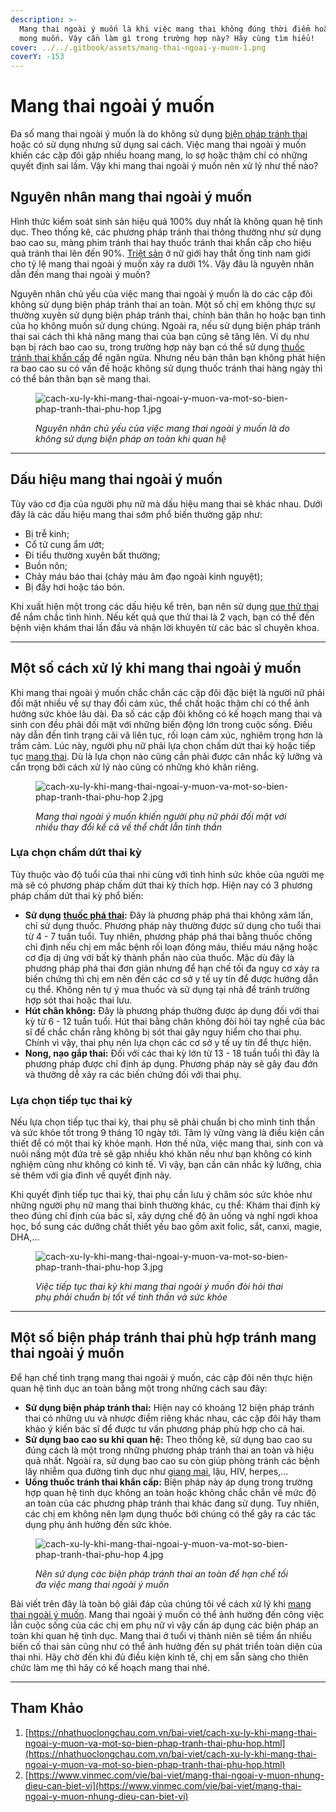 ```yaml
---
description: >-
  Mang thai ngoài ý muốn là khi việc mang thai không đúng thời điểm hoặc không
  mong muốn. Vậy cần làm gì trong trường hợp này? Hãy cùng tìm hiểu!
cover: ../../.gitbook/assets/mang-thai-ngoai-y-muon-1.png
coverY: -153
---
```


# Mang thai ngoài ý muốn

Đa số mang thai ngoài ý muốn là do không sử dụng [biện pháp tránh thai](https://nhathuoclongchau.com.vn/bai-viet/cac-bien-phap-tranh-thai-hien-dai-an-toan-hieu-qua-nhat-65074.html) hoặc có sử dụng nhưng sử dụng sai cách. Việc mang thai ngoài ý muốn khiến các cặp đôi gặp nhiều hoang mang, lo sợ hoặc thậm chí có những quyết định sai lầm. Vậy khi mang thai ngoài ý muốn nên xử lý như thế nào?

## Nguyên nhân mang thai ngoài ý muốn

Hình thức kiểm soát sinh sản hiệu quả 100% duy nhất là không quan hệ tình dục. Theo thống kê, các phương pháp tránh thai thông thường như sử dụng bao cao su, màng phim tránh thai hay thuốc tránh thai khẩn cấp cho hiệu quả tránh thai lên đến 90%. [Triệt sản](https://nhathuoclongchau.com.vn/bai-viet/triet-san-la-gi-nen-triet-san-nam-hay-nu-gioi-64708.html) ở nữ giới hay thắt ống tinh nam giới cho tỷ lệ mang thai ngoài ý muốn xảy ra dưới 1%. Vậy đâu là nguyên nhân dẫn đến mang thai ngoài ý muốn?

Nguyên nhân chủ yếu của việc mang thai ngoài ý muốn là do các cặp đôi không sử dụng biện pháp tránh thai an toàn. Một số chị em không thực sự thường xuyên sử dụng biện pháp tránh thai, chính bản thân họ hoặc bạn tình của họ không muốn sử dụng chúng. Ngoài ra, nếu sử dụng biện pháp tránh thai sai cách thì khả năng mang thai của bạn cũng sẽ tăng lên. Ví dụ như bạn bị rách bao cao su, trong trường hợp này bạn có thể sử dụng [thuốc tránh thai khẩn cấp](https://nhathuoclongchau.com.vn/bai-viet/cac-loai-thuoc-tranh-thai-khan-cap-duoc-biet-den-nhieu-nhat-hien-nay.html) để ngăn ngừa. Nhưng nếu bản thân bạn không phát hiện ra bao cao su có vấn đề hoặc không sử dụng thuốc tránh thai hàng ngày thì có thể bản thân bạn sẽ mang thai.

<figure><img src="https://cdn.nhathuoclongchau.com.vn/unsafe/800x0/https://cms-prod.s3-sgn09.fptcloud.com/cach_xu_ly_khi_mang_thai_ngoai_y_muon_va_mot_so_bien_phap_tranh_thai_phu_hop_1_a034b1e6df.jpg" alt="cach-xu-ly-khi-mang-thai-ngoai-y-muon-va-mot-so-bien-phap-tranh-thai-phu-hop 1.jpg"><figcaption><p><em>Nguyên nhân chủ yếu của việc mang thai ngoài ý muốn là do không sử dụng biện pháp an toàn khi quan hệ</em></p></figcaption></figure>

***

## Dấu hiệu mang thai ngoài ý muốn

Tùy vào cơ địa của người phụ nữ mà dấu hiệu mang thai sẽ khác nhau. Dưới đây là các dấu hiệu mang thai sớm phổ biến thường gặp như:

* Bị trễ kinh;
* Cổ tử cung ẩm ướt;
* Đi tiểu thường xuyên bất thường;
* Buồn nôn;
* Chảy máu báo thai (chảy máu âm đạo ngoài kinh nguyệt);
* Bị đầy hơi hoặc táo bón.

Khi xuất hiện một trong các dấu hiệu kể trên, bạn nên sử dụng [que thử thai](https://nhathuoclongchau.com.vn/bai-viet/que-thu-thai-co-chinh-xac-khong-huong-dan-su-dung-va-doc-ket-qua-que-thu-thai.html) để nắm chắc tình hình. Nếu kết quả que thử thai là 2 vạch, bạn có thể đến bệnh viện khám thai lần đầu và nhận lời khuyên từ các bác sĩ chuyên khoa.

***

## Một số cách xử lý khi mang thai ngoài ý muốn

Khi mang thai ngoài ý muốn chắc chắn các cặp đôi đặc biệt là người nữ phải đối mặt nhiều về sự thay đổi cảm xúc, thể chất hoặc thậm chí có thể ảnh hưởng sức khỏe lâu dài. Đa số các cặp đôi không có kế hoạch mang thai và sinh con đều phải đối mặt với những biến động lớn trong cuộc sống. Điều này dẫn đến tình trạng cãi vã liên tục, rối loạn cảm xúc, nghiêm trọng hơn là trầm cảm. Lúc này, người phụ nữ phải lựa chọn chấm dứt thai kỳ hoặc tiếp tục [mang thai](https://nhathuoclongchau.com.vn/benh/mang-thai-486.html). Dù là lựa chọn nào cũng cần phải được cân nhắc kỹ lưỡng và cẩn trọng bởi cách xử lý nào cũng có những khó khăn riêng.

<figure><img src="https://cdn.nhathuoclongchau.com.vn/unsafe/800x0/https://cms-prod.s3-sgn09.fptcloud.com/cach_xu_ly_khi_mang_thai_ngoai_y_muon_va_mot_so_bien_phap_tranh_thai_phu_hop_2_1dade80ae1.jpg" alt="cach-xu-ly-khi-mang-thai-ngoai-y-muon-va-mot-so-bien-phap-tranh-thai-phu-hop 2.jpg"><figcaption><p><em>Mang thai ngoài ý muốn khiến người phụ nữ phải đối mặt với nhiều thay đổi kể cả về thể chất lẫn tinh thần</em></p></figcaption></figure>

### Lựa chọn chấm dứt thai kỳ

Tùy thuộc vào độ tuổi của thai nhi cùng với tình hình sức khỏe của người mẹ mà sẽ có phương pháp chấm dứt thai kỳ thích hợp. Hiện nay có 3 phương pháp chấm dứt thai kỳ phổ biến:

* **Sử dụng** [**thuốc phá thai**](https://nhathuoclongchau.com.vn/bai-viet/thuoc-pha-thai-va-nhung-tac-dung-phu-co-the-gap-phai.html)**:** Đây là phương pháp phá thai không xâm lấn, chỉ sử dụng thuốc. Phương pháp này thường được sử dụng cho tuổi thai từ 4 - 7 tuần tuổi. Tuy nhiên, phương pháp phá thai bằng thuốc chống chỉ định nếu chị em mắc bệnh rối loạn đông máu, thiếu máu nặng hoặc cơ địa dị ứng với bất kỳ thành phần nào của thuốc. Mặc dù đây là phương pháp phá thai đơn giản nhưng để hạn chế tối đa nguy cơ xảy ra biến chứng thì chị em nên đến các cơ sở y tế uy tín để được hướng dẫn cụ thể. Không nên tự ý mua thuốc và sử dụng tại nhà để tránh trường hợp sót thai hoặc thai lưu.
* **Hút chân không:** Đây là phương pháp thường được áp dụng đối với thai kỳ từ 6 - 12 tuần tuổi. Hút thai bằng chân không đòi hỏi tay nghề của bác sĩ để chắc chắn rằng không bị sót thai gây nguy hiểm cho thai phụ. Chính vì vậy, thai phụ nên lựa chọn các cơ sở y tế uy tín để thực hiện.
* **Nong, nạo gắp thai:** Đối với các thai kỳ lớn từ 13 - 18 tuần tuổi thì đây là phương pháp được chỉ định áp dụng. Phương pháp này sẽ gây đau đớn và thường dễ xảy ra các biến chứng đối với thai phụ.

### Lựa chọn tiếp tục thai kỳ

Nếu lựa chọn tiếp tục thai kỳ, thai phụ sẽ phải chuẩn bị cho mình tinh thần và sức khỏe tốt trong 9 tháng 10 ngày tới. Tâm lý vững vàng là điều kiện cần thiết để có một thai kỳ khỏe mạnh. Hơn thế nữa, việc mang thai, sinh con và nuôi nấng một đứa trẻ sẽ gặp nhiều khó khăn nếu như bạn không có kinh nghiệm cũng như không có kinh tế. Vì vậy, bạn cần cân nhắc kỹ lưỡng, chia sẻ thêm với gia đình về quyết định này.

Khi quyết định tiếp tục thai kỳ, thai phụ cần lưu ý chăm sóc sức khỏe như những người phụ nữ mang thai bình thường khác, cụ thể: Khám thai định kỳ theo đúng chỉ định của bác sĩ, xây dựng chế độ ăn uống và nghỉ ngơi khoa học, bổ sung các dưỡng chất thiết yếu bao gồm axit folic, sắt, canxi, magie, DHA,...

<figure><img src="https://cdn.nhathuoclongchau.com.vn/unsafe/800x0/https://cms-prod.s3-sgn09.fptcloud.com/cach_xu_ly_khi_mang_thai_ngoai_y_muon_va_mot_so_bien_phap_tranh_thai_phu_hop_3_c7251fe5c7.jpg" alt="cach-xu-ly-khi-mang-thai-ngoai-y-muon-va-mot-so-bien-phap-tranh-thai-phu-hop 3.jpg"><figcaption><p><em>Việc tiếp tục thai kỳ khi mang thai ngoài ý muốn đòi hỏi thai phụ phải chuẩn bị tốt về tinh thần và sức khỏe</em></p></figcaption></figure>

***

## Một số biện pháp tránh thai phù hợp tránh mang thai ngoài ý muốn

Để hạn chế tình trạng mang thai ngoài ý muốn, các cặp đôi nên thực hiện quan hệ tình dục an toàn bằng một trong những cách sau đây:

* **Sử dụng biện pháp tránh thai:** Hiện nay có khoảng 12 biện pháp tránh thai có những ưu và nhược điểm riêng khác nhau, các cặp đôi hãy tham khảo ý kiến bác sĩ để được tư vấn phương pháp phù hợp cho cả hai.
* **Sử dụng bao cao su khi quan hệ:** Theo thống kê, sử dụng bao cao su đúng cách là một trong những phương pháp tránh thai an toàn và hiệu quả nhất. Ngoài ra, sử dụng bao cao su còn giúp phòng tránh các bệnh lây nhiễm qua đường tình dục như [giang mai](https://nhathuoclongchau.com.vn/benh/giang-mai-585.html), lậu, HIV, herpes,...
* **Uống thuốc tránh thai khẩn cấp:** Biện pháp này áp dụng trong trường hợp quan hệ tình dục không an toàn hoặc không chắc chắn về mức độ an toàn của các phương pháp tránh thai khác đang sử dụng. Tuy nhiên, các chị em không nên lạm dụng thuốc bởi chúng có thể gây ra các tác dụng phụ ảnh hưởng đến sức khỏe.

<figure><img src="https://cdn.nhathuoclongchau.com.vn/unsafe/800x0/https://cms-prod.s3-sgn09.fptcloud.com/cach_xu_ly_khi_mang_thai_ngoai_y_muon_va_mot_so_bien_phap_tranh_thai_phu_hop_4_8cbf118f68.jpg" alt="cach-xu-ly-khi-mang-thai-ngoai-y-muon-va-mot-so-bien-phap-tranh-thai-phu-hop 4.jpg"><figcaption><p><em>Nên sử dụng các biện pháp tránh thai an toàn để hạn chế tối đa việc mang thai ngoài ý muốn</em></p></figcaption></figure>

Bài viết trên đây là toàn bộ giải đáp của chúng tôi về cách xử lý khi [mang thai ngoài ý muốn](https://nhathuoclongchau.com.vn/bai-viet/cach-xu-ly-khi-mang-thai-ngoai-y-muon-va-mot-so-bien-phap-tranh-thai-phu-hop.html). Mang thai ngoài ý muốn có thể ảnh hưởng đến công việc lẫn cuộc sống của các chị em phụ nữ vì vậy cần áp dụng các biện pháp an toàn khi quan hệ tình dục. Mang thai ở tuổi vị thành niên sẽ tiềm ẩn nhiều biến cố thai sản cũng như có thể ảnh hưởng đến sự phát triển toàn diện của thai nhi. Hãy chờ đến khi đủ điều kiện kinh tế, chị em sẵn sàng cho thiên chức làm mẹ thì hãy có kế hoạch mang thai nhé.

***

## Tham Khảo

1. [https://nhathuoclongchau.com.vn/bai-viet/cach-xu-ly-khi-mang-thai-ngoai-y-muon-va-mot-so-bien-phap-tranh-thai-phu-hop.html](https://nhathuoclongchau.com.vn/bai-viet/cach-xu-ly-khi-mang-thai-ngoai-y-muon-va-mot-so-bien-phap-tranh-thai-phu-hop.html)
2. [https://www.vinmec.com/vie/bai-viet/mang-thai-ngoai-y-muon-nhung-dieu-can-biet-vi](https://www.vinmec.com/vie/bai-viet/mang-thai-ngoai-y-muon-nhung-dieu-can-biet-vi)
